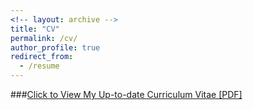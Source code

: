 ```yaml
---
<!-- layout: archive -->
title: "CV"
permalink: /cv/
author_profile: true
redirect_from:
  - /resume
---
```

###[Click to View My Up-to-date Curriculum Vitae [PDF]](https://dcp.ufl.edu/iadapt/wp-content/uploads/sites/28/2020/07/Zhai-Wei-CV-20_0722.pdf)

<!-- <embed src="https://dcp.ufl.edu/iadapt/wp-content/uploads/sites/28/2020/07/Zhai-Wei-CV-20_0722.pdf" width="650" height="1800" type='application/pdf'> -->
